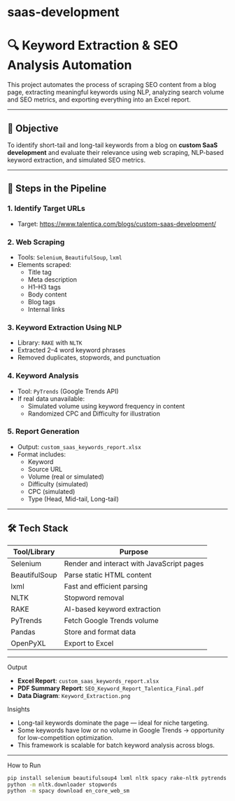 # saas-development
# 🔍 Keyword Extraction & SEO Analysis Automation

This project automates the process of scraping SEO content from a blog page, extracting meaningful keywords using NLP, analyzing search volume and SEO metrics, and exporting everything into an Excel report.

---

## 📌 Objective

To identify short-tail and long-tail keywords from a blog on **custom SaaS development** and evaluate their relevance using web scraping, NLP-based keyword extraction, and simulated SEO metrics.

---

## 🚀 Steps in the Pipeline

### 1. **Identify Target URLs**
- Target: https://www.talentica.com/blogs/custom-saas-development/

### 2. **Web Scraping**
- Tools: `Selenium`, `BeautifulSoup`, `lxml`
- Elements scraped:
  - Title tag
  - Meta description
  - H1–H3 tags
  - Body content
  - Blog tags
  - Internal links

### 3. **Keyword Extraction Using NLP**
- Library: `RAKE` with `NLTK`
- Extracted 2–4 word keyword phrases
- Removed duplicates, stopwords, and punctuation

### 4. **Keyword Analysis**
- Tool: `PyTrends` (Google Trends API)
- If real data unavailable:
  - Simulated volume using keyword frequency in content
  - Randomized CPC and Difficulty for illustration

### 5. **Report Generation**
- Output: `custom_saas_keywords_report.xlsx`
- Format includes:
  - Keyword
  - Source URL
  - Volume (real or simulated)
  - Difficulty (simulated)
  - CPC (simulated)
  - Type (Head, Mid-tail, Long-tail)

---

## 🛠 Tech Stack

| Tool/Library     | Purpose                                |
|------------------|-----------------------------------------|
| Selenium         | Render and interact with JavaScript pages |
| BeautifulSoup    | Parse static HTML content               |
| lxml             | Fast and efficient parsing              |
| NLTK             | Stopword removal                        |
| RAKE             | AI-based keyword extraction             |
| PyTrends         | Fetch Google Trends volume              |
| Pandas           | Store and format data                   |
| OpenPyXL         | Export to Excel                         |

---

Output

- **Excel Report**: `custom_saas_keywords_report.xlsx`
- **PDF Summary Report**: `SEO_Keyword_Report_Talentica_Final.pdf`
- **Data Diagram**: `Keyword_Extraction.png`

Insights

- Long-tail keywords dominate the page — ideal for niche targeting.
- Some keywords have low or no volume in Google Trends → opportunity for low-competition optimization.
- This framework is scalable for batch keyword analysis across blogs.

---

How to Run

```bash
pip install selenium beautifulsoup4 lxml nltk spacy rake-nltk pytrends pandas openpyxl
python -m nltk.downloader stopwords
python -m spacy download en_core_web_sm
